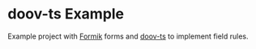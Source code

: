 # doov-ts Example

Example project with [Formik](https://github.com/jaredpalmer/formik) forms and [doov-ts](https://github.com/doov-io/doov-ts) to implement field rules.
 